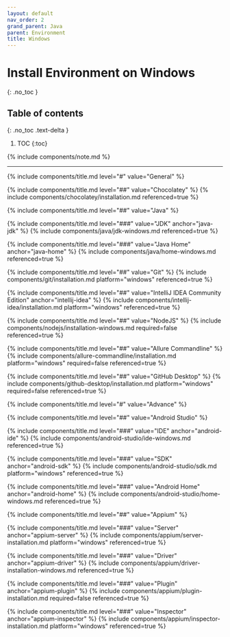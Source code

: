```yaml
---
layout: default
nav_order: 2
grand_parent: Java
parent: Environment
title: Windows
---
```


# Install Environment on Windows
{: .no_toc }

## Table of contents
{: .no_toc .text-delta }

1. TOC
{:toc}

{% include components/note.md %}

---

<!-- General -->
{% include components/title.md level="#" value="General" %}

<!-- Chocolatey -->
{% include components/title.md level="##" value="Chocolatey" %}
{% include components/chocolatey/installation.md referenced=true %}

<!-- Java -->
{% include components/title.md level="##" value="Java" %}

{% include components/title.md level="###" value="JDK" anchor="java-jdk" %}
{% include components/java/jdk-windows.md referenced=true %}

{% include components/title.md level="###" value="Java Home" anchor="java-home" %}
{% include components/java/home-windows.md  referenced=true %}

<!-- Git -->
{% include components/title.md level="##" value="Git" %}
{% include components/git/installation.md platform="windows" referenced=true %}

<!-- IntelliJ IDEA Community Edition -->
{% include components/title.md level="##" value="IntelliJ IDEA Community Edition" anchor="intellij-idea" %}
{% include components/intellij-idea/installation.md platform="windows" referenced=true %}

<!-- NodeJS -->
{% include components/title.md level="##" value="NodeJS" %}
{% include components/nodejs/installation-windows.md required=false referenced=true %}

<!-- Allure Commandline -->
{% include components/title.md level="##" value="Allure Commandline" %}
{% include components/allure-commandline/installation.md platform="windows" required=false referenced=true %}

<!-- GitHub Desktop -->
{% include components/title.md level="##" value="GitHub Desktop" %}
{% include components/github-desktop/installation.md platform="windows" required=false referenced=true %}


<!-- Advance -->
{% include components/title.md level="#" value="Advance" %}

<!-- Android Studio -->
{% include components/title.md level="##" value="Android Studio" %}

{% include components/title.md level="###" value="IDE" anchor="android-ide" %}
{% include components/android-studio/ide-windows.md referenced=true %}

{% include components/title.md level="###" value="SDK" anchor="android-sdk" %}
{% include components/android-studio/sdk.md platform="windows" referenced=true %}

{% include components/title.md level="###" value="Android Home" anchor="android-home" %}
{% include components/android-studio/home-windows.md  referenced=true %}

<!-- Appium -->
{% include components/title.md level="##" value="Appium" %}

{% include components/title.md level="###" value="Server" anchor="appium-server" %}
{% include components/appium/server-installation.md platform="windows" referenced=true %}

{% include components/title.md level="###" value="Driver" anchor="appium-driver" %}
{% include components/appium/driver-installation-windows.md referenced=true %}

{% include components/title.md level="###" value="Plugin" anchor="appium-plugin" %}
{% include components/appium/plugin-installation.md required=false referenced=true %}

{% include components/title.md level="###" value="Inspector" anchor="appium-inspector" %}
{% include components/appium/inspector-installation.md platform="windows" referenced=true %}
